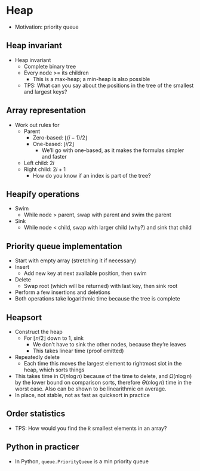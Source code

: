 # Heap
* Motivation: priority queue

## Heap invariant
* Heap invariant
  * Complete binary tree
  * Every node >= its children
    * This is a max-heap; a min-heap is also possible
  * TPS: What can you say about the positions in the tree of the smallest and largest keys?

## Array representation
* Work out rules for
    * Parent
        * Zero-based: $\lfloor{(i-1) / 2}\rfloor$
        * One-based: $\lfloor{i / 2}\rfloor$
            * We’ll go with one-based, as it makes the formulas simpler and faster
    * Left child: $2i$
    * Right child: $2i + 1$
      * How do you know if an index is part of the tree? 

## Heapify operations
* Swim
  * While node > parent, swap with parent and swim the parent
* Sink
  * While node < child, swap with larger child (why?) and sink that child

## Priority queue implementation
* Start with empty array (stretching it if necessary)
* Insert
  * Add new key at next available position, then swim
* Delete
  * Swap root (which will be returned) with last key, then sink root
* Perform a few insertions and deletions
* Both operations take logarithmic time because the tree is complete 

## Heapsort
* Construct the heap
  * For $\lfloor{n/2}\rfloor$ down to 1, sink
    * We don’t have to sink the other nodes, because they’re leaves
    * This takes linear time (proof omitted)
* Repeatedly delete
  * Each time this moves the largest element to rightmost slot in the heap, which sorts things
* This takes time in $O(n \log n)$ because of the time to delete, and $\Omega(n \log n)$ by the lower bound on comparison sorts, therefore $\Theta(n \log n)$ time in the worst case. Also can be shown to be linearithmic on average.
* In place, not stable, not as fast as quicksort in practice

## Order statistics
* TPS: How would you find the $k$ smallest elements in an array?

## Python in practicer
* In Python, `queue.PriorityQueue` is a min priority queue
